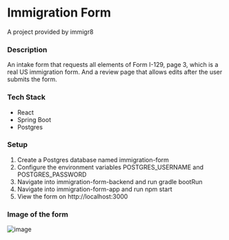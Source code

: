 # Immigration Form
A project provided by immigr8
### Description
An intake form that requests all elements of Form I-129, page 3, which is a real US immigration form. And a review page that allows edits after the user submits the form.
### Tech Stack
* React
* Spring Boot
* Postgres
### Setup
1. Create a Postgres database named immigration-form
2. Configure the environment variables POSTGRES_USERNAME and POSTGRES_PASSWORD
3. Navigate into immigration-form-backend and run gradle bootRun
4. Navigate into immigration-form-app and run npm start
5. View the form on http://localhost:3000
### Image of the form
![image](https://github.com/alceray/immigration-form/assets/39638378/698ee25d-d32d-4cdb-b39f-f3a8adcd21be)
